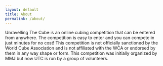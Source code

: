 ```yaml
---
layout: default
title: About
permalink: /about/
---
```


Unravelling The Cube is an online cubing competition that can be entered from anywhere. The competition is easy to enter and you can compete in just minutes for no cost!
This competition is not officially sanctioned by the World Cube Association and is not affiliated with the WCA or endorsed by them in any way shape or form.
This competition was initially organized by MMJ but now UTC is run by a group of volunteers.
